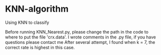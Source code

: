 # KNN-algorithm
Using KNN to classify

Before running KNN_Nearest.py, please change the path in the code to where to put the file 'crx.data'.
I wrote comments in the .py file, if you have questions please contact me
After several attempt, I found when k = 7, the correct rate is highest in this case.

